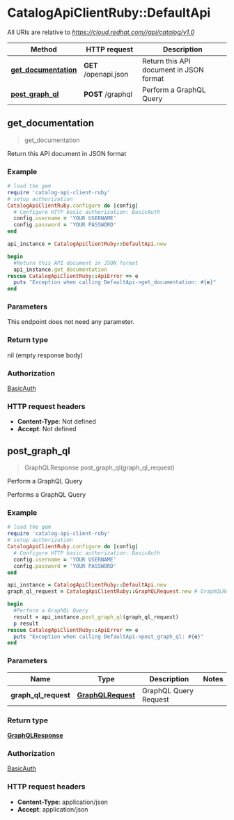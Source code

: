 # CatalogApiClientRuby::DefaultApi

All URIs are relative to *https://cloud.redhat.com//api/catalog/v1.0*

Method | HTTP request | Description
------------- | ------------- | -------------
[**get_documentation**](DefaultApi.md#get_documentation) | **GET** /openapi.json | Return this API document in JSON format
[**post_graph_ql**](DefaultApi.md#post_graph_ql) | **POST** /graphql | Perform a GraphQL Query



## get_documentation

> get_documentation

Return this API document in JSON format

### Example

```ruby
# load the gem
require 'catalog-api-client-ruby'
# setup authorization
CatalogApiClientRuby.configure do |config|
  # Configure HTTP basic authorization: BasicAuth
  config.username = 'YOUR USERNAME'
  config.password = 'YOUR PASSWORD'
end

api_instance = CatalogApiClientRuby::DefaultApi.new

begin
  #Return this API document in JSON format
  api_instance.get_documentation
rescue CatalogApiClientRuby::ApiError => e
  puts "Exception when calling DefaultApi->get_documentation: #{e}"
end
```

### Parameters

This endpoint does not need any parameter.

### Return type

nil (empty response body)

### Authorization

[BasicAuth](../README.md#BasicAuth)

### HTTP request headers

- **Content-Type**: Not defined
- **Accept**: Not defined


## post_graph_ql

> GraphQLResponse post_graph_ql(graph_ql_request)

Perform a GraphQL Query

Performs a GraphQL Query

### Example

```ruby
# load the gem
require 'catalog-api-client-ruby'
# setup authorization
CatalogApiClientRuby.configure do |config|
  # Configure HTTP basic authorization: BasicAuth
  config.username = 'YOUR USERNAME'
  config.password = 'YOUR PASSWORD'
end

api_instance = CatalogApiClientRuby::DefaultApi.new
graph_ql_request = CatalogApiClientRuby::GraphQLRequest.new # GraphQLRequest | GraphQL Query Request

begin
  #Perform a GraphQL Query
  result = api_instance.post_graph_ql(graph_ql_request)
  p result
rescue CatalogApiClientRuby::ApiError => e
  puts "Exception when calling DefaultApi->post_graph_ql: #{e}"
end
```

### Parameters


Name | Type | Description  | Notes
------------- | ------------- | ------------- | -------------
 **graph_ql_request** | [**GraphQLRequest**](GraphQLRequest.md)| GraphQL Query Request | 

### Return type

[**GraphQLResponse**](GraphQLResponse.md)

### Authorization

[BasicAuth](../README.md#BasicAuth)

### HTTP request headers

- **Content-Type**: application/json
- **Accept**: application/json

